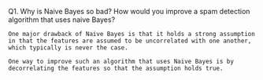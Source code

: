 Q1. Why is Naive Bayes so bad? How would you improve a spam detection algorithm that uses naive Bayes?

```
One major drawback of Naive Bayes is that it holds a strong assumption in that the features are assumed to be uncorrelated with one another, which typically is never the case.

One way to improve such an algorithm that uses Naive Bayes is by decorrelating the features so that the assumption holds true.
```